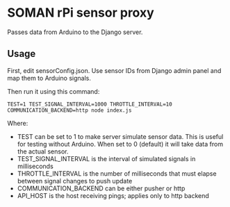 # SOMAN rPi sensor proxy

Passes data from Arduino to the Django server.

## Usage

First, edit sensorConfig.json. Use sensor IDs from Django admin panel and map them to Arduino signals.

Then run it using this command:

`TEST=1 TEST_SIGNAL_INTERVAL=1000 THROTTLE_INTERVAL=10 COMMUNICATION_BACKEND=http node index.js`

Where:

- TEST can be set to 1 to make server simulate sensor data.
This is useful for testing without Arduino. When set to 0 (default) it will take data from the actual sensor.
- TEST_SIGNAL_INTERVAL is the interval of simulated signals in milliseconds
- THROTTLE_INTERVAL is the number of milliseconds that must elapse between signal changes to push update
- COMMUNICATION_BACKEND can be either pusher or http
- API_HOST is the host receiving pings; applies only to http backend